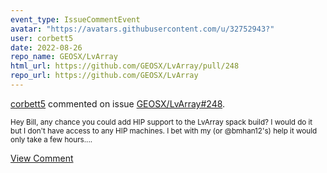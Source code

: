```yaml
---
event_type: IssueCommentEvent
avatar: "https://avatars.githubusercontent.com/u/32752943?"
user: corbett5
date: 2022-08-26
repo_name: GEOSX/LvArray
html_url: https://github.com/GEOSX/LvArray/pull/248
repo_url: https://github.com/GEOSX/LvArray
---
```


<a href='https://github.com/corbett5' target='_blank'>corbett5</a> commented on issue <a href='https://github.com/GEOSX/LvArray/pull/248' target='_blank'>GEOSX/LvArray#248</a>.

<small>Hey Bill, any chance you could add HIP support to the LvArray spack build? I would do it but I don't have access to any HIP machines. I bet with my (or @bmhan12's) help it would only take a few hours....</small>

<a href='https://github.com/GEOSX/LvArray/pull/248' target='_blank'>View Comment</a>